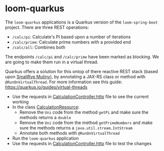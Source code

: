 # loom-quarkus

The `loom-quarkus` applications is a Quarkus version of the `loom-spring-boot` project. There are three REST operations:
- `/calc/pi`: Calculate's PI based upon a number of iterations
- `/calc/prime`: Calculate prime numbers with a provided end
- `/calc/all`: Combines both

The endpoints `/calc/pi` and `/calc/prime` have been marked as blocking. We are going to make them run in a virtual thread.

Quarkus offers a solution for this ontop of there reactive REST stack (based upon [SmallRye Mutiny](https://smallrye.io/smallrye-mutiny)), by annotating a JAX-RS class or method with `@RunOnVirtualThread`. For more information see this guide: https://quarkus.io/guides/virtual-threads

- Use the requests in [CalculationController.http](http/CalculationController.http) file to see the current working
- In the class [CalculationResource](src/main/java/ninckblokje/workshop/loom/quarkus/resource/CalculationResource.java):
  - Remove the `Uni` code from the method `getPi` and make sure the methods returns a `double`
  - Remove the `Uni` code from the method `getPrimeNumbers` and make sure the methods returns a `java.util.stream.IntStream`
  - Annotate both methods with `@RunOnVirtualThread`
- Run the `loom-quarkus` application
- Use the requests in [CalculationController.http](http/CalculationController.http) file to test the changes
